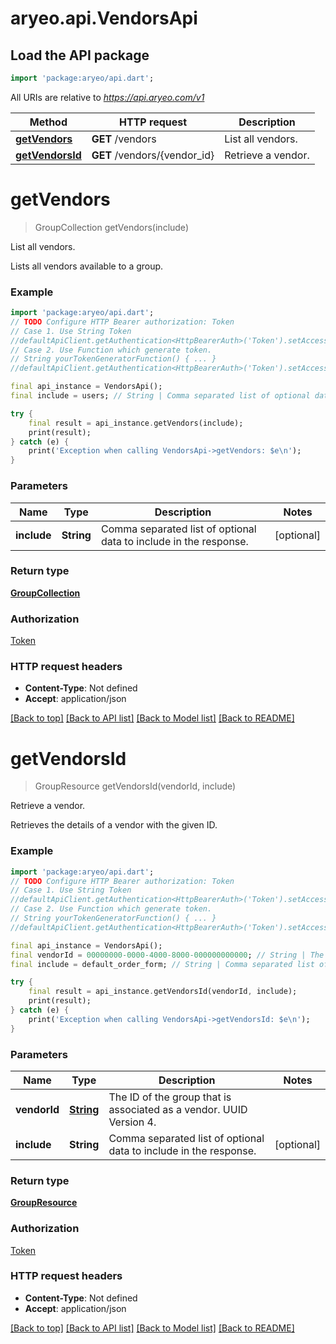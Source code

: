 # aryeo.api.VendorsApi

## Load the API package
```dart
import 'package:aryeo/api.dart';
```

All URIs are relative to *https://api.aryeo.com/v1*

Method | HTTP request | Description
------------- | ------------- | -------------
[**getVendors**](VendorsApi.md#getvendors) | **GET** /vendors | List all vendors.
[**getVendorsId**](VendorsApi.md#getvendorsid) | **GET** /vendors/{vendor_id} | Retrieve a vendor.


# **getVendors**
> GroupCollection getVendors(include)

List all vendors.

Lists all vendors available to a group.

### Example
```dart
import 'package:aryeo/api.dart';
// TODO Configure HTTP Bearer authorization: Token
// Case 1. Use String Token
//defaultApiClient.getAuthentication<HttpBearerAuth>('Token').setAccessToken('YOUR_ACCESS_TOKEN');
// Case 2. Use Function which generate token.
// String yourTokenGeneratorFunction() { ... }
//defaultApiClient.getAuthentication<HttpBearerAuth>('Token').setAccessToken(yourTokenGeneratorFunction);

final api_instance = VendorsApi();
final include = users; // String | Comma separated list of optional data to include in the response.

try {
    final result = api_instance.getVendors(include);
    print(result);
} catch (e) {
    print('Exception when calling VendorsApi->getVendors: $e\n');
}
```

### Parameters

Name | Type | Description  | Notes
------------- | ------------- | ------------- | -------------
 **include** | **String**| Comma separated list of optional data to include in the response. | [optional] 

### Return type

[**GroupCollection**](GroupCollection.md)

### Authorization

[Token](../README.md#Token)

### HTTP request headers

 - **Content-Type**: Not defined
 - **Accept**: application/json

[[Back to top]](#) [[Back to API list]](../README.md#documentation-for-api-endpoints) [[Back to Model list]](../README.md#documentation-for-models) [[Back to README]](../README.md)

# **getVendorsId**
> GroupResource getVendorsId(vendorId, include)

Retrieve a vendor.

Retrieves the details of a vendor with the given ID.

### Example
```dart
import 'package:aryeo/api.dart';
// TODO Configure HTTP Bearer authorization: Token
// Case 1. Use String Token
//defaultApiClient.getAuthentication<HttpBearerAuth>('Token').setAccessToken('YOUR_ACCESS_TOKEN');
// Case 2. Use Function which generate token.
// String yourTokenGeneratorFunction() { ... }
//defaultApiClient.getAuthentication<HttpBearerAuth>('Token').setAccessToken(yourTokenGeneratorFunction);

final api_instance = VendorsApi();
final vendorId = 00000000-0000-4000-8000-000000000000; // String | The ID of the group that is associated as a vendor. UUID Version 4.
final include = default_order_form; // String | Comma separated list of optional data to include in the response.

try {
    final result = api_instance.getVendorsId(vendorId, include);
    print(result);
} catch (e) {
    print('Exception when calling VendorsApi->getVendorsId: $e\n');
}
```

### Parameters

Name | Type | Description  | Notes
------------- | ------------- | ------------- | -------------
 **vendorId** | [**String**](.md)| The ID of the group that is associated as a vendor. UUID Version 4. | 
 **include** | **String**| Comma separated list of optional data to include in the response. | [optional] 

### Return type

[**GroupResource**](GroupResource.md)

### Authorization

[Token](../README.md#Token)

### HTTP request headers

 - **Content-Type**: Not defined
 - **Accept**: application/json

[[Back to top]](#) [[Back to API list]](../README.md#documentation-for-api-endpoints) [[Back to Model list]](../README.md#documentation-for-models) [[Back to README]](../README.md)

